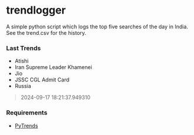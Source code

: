 # trendlogger
A simple python script which logs the top five searches of the day in India.<br>See the trend.csv for the history.<br>

<!-- Last Trends -->
### Last Trends
* Atishi
* Iran Supreme Leader Khamenei
* Jio
* JSSC CGL Admit Card
* Russia
> 2024-09-17 18:21:37.949310

<!-- Requirements -->
### Requirements
* [PyTrends](https://github.com/dreyco676/pytrends)
